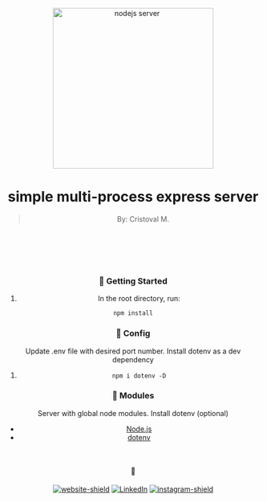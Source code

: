 <div align="center">
<div>
<br>
<div align="center"> 
  <img src="https://i.ytimg.com/vi/hmTl5Y4ee_Y/mqdefault.jpg" width="320" alt="nodejs server" />
</div>

<h1>simple multi-process express server</h1>

> <p>By: Cristoval M. </p>
<br>
<br>

<br>
<br>

### :dart: Getting Started
1. <p>In the root directory, run:</p>
`
npm install
`

### :dart: Config

<p>
Update .env file with desired port number. Install dotenv as a dev dependency
</p>

1. `npm i dotenv -D`

### :space_invader: Modules

<p>Server with global node modules. Install dotenv (optional)</p>

- [Node.js](https://nodejs.org/en/docs/)
- [dotenv](https://www.npmjs.com/package/dotenv)
</div>

<div align="center">
</br>

 #### :gem:


[![website-shield][website-shield]][website-url] [![LinkedIn][linkedin-shield]][linkedin-url] [![instagram-shield][instagram-shield]][instagram-url]

</div>

<!-- [contributors-shield]: https://img.shields.io/github/contributors/othneildrew/Best-README-Template.svg?style=for-the-badge -->
<!-- [contributors-url]: https://github.com/othneildrew/Best-README-Template/graphs/contributors -->
<!-- [forks-shield]: https://img.shields.io/github/forks/othneildrew/Best-README-Template.svg?style=for-the-badge -->
<!-- [forks-url]: https://github.com/othneildrew/Best-README-Template/network/members
[stars-shield]: https://img.shields.io/github/stars/othneildrew/Best-README-Template.svg?style=for-the-badge
[stars-url]: https://github.com/othneildrew/Best-README-Template/stargazers
[issues-shield]: https://img.shields.io/github/issues/othneildrew/Best-README-Template.svg?style=for-the-badge
[issues-url]: https://github.com/othneildrew/Best-README-Template/issues
[license-shield]: https://img.shields.io/github/license/othneildrew/Best-README-Template.svg?style=for-the-badge
[license-url]: https://img.shields.io/badge/Netlify-00C7B7?style=for-the-badge&logo=netlify&logoColor=white -->
[linkedin-shield]: https://img.shields.io/badge/linkedin-blue?style=flat&logo=linkedin
[linkedin-url]: https://www.linkedin.com/in/cristoval
[instagram-shield]: https://img.shields.io/badge/instagram-orange?style=flat&logo=instagram&logoColor=white
[instagram-url]: https://www.instagram.com/cristhedev/
[website-shield]: https://img.shields.io/badge/website-gray?style=flat&logo=stylelint&logoColor=white
[website-url]: https://www.cristhedev.com
